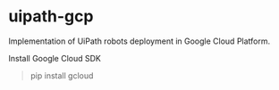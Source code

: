 # uipath-gcp
Implementation of UiPath robots deployment in Google Cloud Platform.

Install Google Cloud SDK
> pip install gcloud
